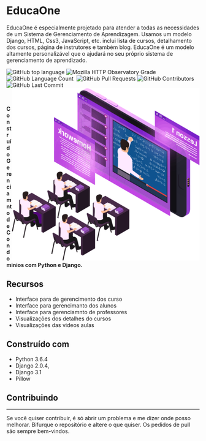 
# EducaOne
EducaOne é especialmente projetado para atender a todas as necessidades de um Sistema de Gerenciamento de Aprendizagem. Usamos um modelo Django, HTML, Css3,  JavaScript, etc. inclui lista de cursos, detalhamento dos cursos, página de instrutores e também blog. EducaOne é um modelo altamente personalizável que o ajudará no seu próprio sistema de gerenciamento de aprendizado.


<p align = left'> 
               
   <img alt="GitHub top language" src="https://img.shields.io/github/languages/top/ricardolopespires/EducaOne">
    <img alt="Mozilla HTTP Observatory Grade" src="https://img.shields.io/mozilla-observatory/grade/github.com?publish">
    <img alt="GitHub Language Count" src="https://img.shields.io/github/languages/count/ricardolopespires/EducaOne"/>
    <img alt="" src="https://img.shields.io/github/repo-size/ricardolopespires/EducaOne"/>
    <img alt="GitHub Pull Requests" src="https://img.shields.io/github/issues-pr/ricardolopespires/EducaOne"/>
    <img alt="GitHub Contributors" src="https://img.shields.io/github/contributors/ricardolopespires/EducaOne"/>
    <img alt="GitHub Last Commit" src="https://img.shields.io/github/last-commit/ricardolopespires/EducaOne"/>
                
   <img align = right src="EducaOne.png" width = 490/>
</p>


<br>

**Construído Gerenciamnto de Condominios com Python e Django.**




## Recursos

* Interface para de gerencimento dos curso
* Interface para gerencimanto dos alunos
* Interface para gerenciamnto de professores
* Visualizações dos detalhes do cursos
* Visualizações das videos aulas


## Construído com

* Python 3.6.4
* Django  2.0.4,
* Django 3.1
* Pillow

## Contribuindo

-----------------------------------------------------
Se você quiser contribuir, é só abrir um problema e me dizer onde posso melhorar.
Bifurque o repositório e altere o que quiser.
Os pedidos de pull são sempre bem-vindos.
